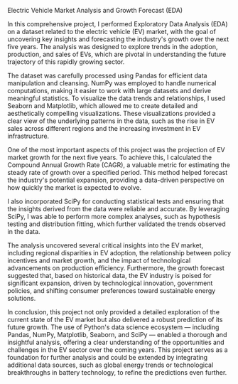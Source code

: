 Electric Vehicle Market Analysis and Growth Forecast (EDA)

In this comprehensive project, I performed Exploratory Data Analysis (EDA) on a dataset related to the electric vehicle (EV) market, with the goal of uncovering key insights and forecasting the industry's growth over the next five years. The analysis was designed to explore trends in the adoption, production, and sales of EVs, which are pivotal in understanding the future trajectory of this rapidly growing sector.

The dataset was carefully processed using Pandas for efficient data manipulation and cleansing. NumPy was employed to handle numerical computations, making it easier to work with large datasets and derive meaningful statistics. To visualize the data trends and relationships, I used Seaborn and Matplotlib, which allowed me to create detailed and aesthetically compelling visualizations. These visualizations provided a clear view of the underlying patterns in the data, such as the rise in EV sales across different regions and the increasing investment in EV infrastructure.

One of the most important aspects of this project was the projection of EV market growth for the next five years. To achieve this, I calculated the Compound Annual Growth Rate (CAGR), a valuable metric for estimating the steady rate of growth over a specified period. This method helped forecast the industry's potential expansion, providing a data-driven perspective on how quickly the market is expected to evolve.

I also incorporated SciPy for conducting statistical tests and ensuring that the insights derived from the data were reliable and accurate. By leveraging SciPy, I was able to perform more complex analyses, such as hypothesis testing and distribution fitting, which further validated the trends observed in the data.

The analysis uncovered several critical insights into the EV market, including regional disparities in EV adoption, the relationship between policy incentives and market growth, and the impact of technological advancements on production efficiency. Furthermore, the growth forecast suggested that, based on historical data, the EV industry is poised for significant expansion, driven by technological innovation, government policies, and shifting consumer preferences toward sustainable energy solutions.

In conclusion, this project not only provided a detailed exploration of the current state of the EV market but also delivered a robust prediction of its future growth. The use of Python's data science ecosystem — including Pandas, NumPy, Matplotlib, Seaborn, and SciPy — enabled a thorough and insightful analysis, offering a clear understanding of the opportunities and challenges in the EV sector over the coming years. This project serves as a foundation for further analysis and could be extended by integrating additional data sources, such as global energy trends or technological breakthroughs in battery technology, to refine the predictions even further.

